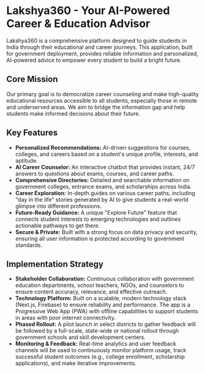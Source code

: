 
# Lakshya360 - Your AI-Powered Career & Education Advisor

Lakshya360 is a comprehensive platform designed to guide students in India through their educational and career journeys. This application, built for government deployment, provides reliable information and personalized, AI-powered advice to empower every student to build a bright future.

## Core Mission

Our primary goal is to democratize career counseling and make high-quality educational resources accessible to all students, especially those in remote and underserved areas. We aim to bridge the information gap and help students make informed decisions about their future.

## Key Features

- **Personalized Recommendations:** AI-driven suggestions for courses, colleges, and careers based on a student's unique profile, interests, and aptitude.
- **AI Career Counselor:** An interactive chatbot that provides instant, 24/7 answers to questions about exams, courses, and career paths.
- **Comprehensive Directories:** Detailed and searchable information on government colleges, entrance exams, and scholarships across India.
- **Career Exploration:** In-depth guides on various career paths, including "day in the life" stories generated by AI to give students a real-world glimpse into different professions.
- **Future-Ready Guidance:** A unique "Explore Future" feature that connects student interests to emerging technologies and outlines actionable pathways to get there.
- **Secure & Private:** Built with a strong focus on data privacy and security, ensuring all user information is protected according to government standards.

## Implementation Strategy

- **Stakeholder Collaboration:** Continuous collaboration with government education departments, school teachers, NGOs, and counselors to ensure content accuracy, relevance, and effective outreach.
- **Technology Platform:** Built on a scalable, modern technology stack (Next.js, Firebase) to ensure reliability and performance. The app is a Progressive Web App (PWA) with offline capabilities to support students in areas with poor internet connectivity.
- **Phased Rollout:** A pilot launch in select districts to gather feedback will be followed by a full-scale, state-wide or national rollout through government schools and skill development centers.
- **Monitoring & Feedback:** Real-time analytics and user feedback channels will be used to continuously monitor platform usage, track successful student outcomes (e.g., college enrollment, scholarship applications), and make iterative improvements.
